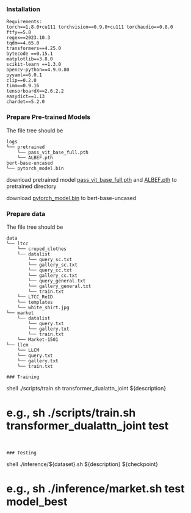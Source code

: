 ### Installation
```
Requirements:
torch==1.8.0+cu111 torchvision==0.9.0+cu111 torchaudio==0.8.0
ftfy==5.8
regex==2023.10.3 
tqdm==4.65.0
transformers==4.25.0
bytecode ==0.15.1
matplotlib==3.8.0
scikit-learn ==1.3.0
opencv-python==4.9.0.80
pyyaml==6.0.1
clip==0.2.0
timm==0.9.16
tensorboardX==2.6.2.2
easydict==1.13
chardet==5.2.0
```

### Prepare Pre-trained Models
The file tree should be
```
logs
└── pretrained
    └── pass_vit_base_full.pth
    └── ALBEF.pth
bert-base-uncased
└── pytorch_model.bin
```

download pretrained model [pass_vit_base_full.pth](https://drive.google.com/file/d/1sZUrabY6Lke-BJoxOEviX5ALJ017x4Ft/view) and [ALBEF.pth](https://storage.googleapis.com/sfr-pcl-data-research/ALBEF/ALBEF.pth) to pretrained directory

download [pytorch_model.bin](https://huggingface.co/google-bert/bert-base-uncased/blob/main/pytorch_model.bin) to bert-base-uncased

### Prepare data
The file tree should be
```
data
└── ltcc
    └── croped_clothes
    └── datalist
        └── query_sc.txt
        └── gallery_sc.txt
        └── query_cc.txt
        └── gallery_cc.txt
        └── query_general.txt
        └── gallery_general.txt
        └── train.txt
    └── LTCC_ReID
    └── templates
    └── white_shirt.jpg
└── market
    └── datalist
        └── query.txt
        └── gallery.txt
        └── train.txt
    └── Market-1501
└── llcm
    └── LLCM
    └── query.txt
    └── gallery.txt
    └── train.txt

### Training

```
shell
./scripts/train.sh transformer_dualattn_joint ${description}
# e.g., sh ./scripts/train.sh transformer_dualattn_joint test
```


### Testing

```
shell
./inference/${dataset}.sh ${description} ${checkpoint}
# e.g., sh ./inference/market.sh test model_best
```